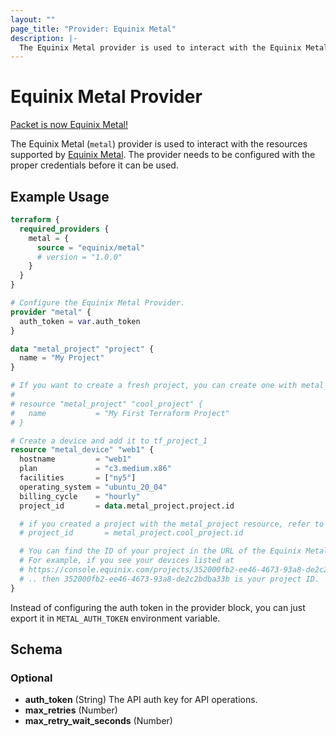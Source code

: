 ```yaml
---
layout: ""
page_title: "Provider: Equinix Metal"
description: |-
  The Equinix Metal provider is used to interact with the Equinix Metal Host API.
---
```


# Equinix Metal Provider

[Packet is now Equinix Metal!](https://blog.equinix.com/blog/2020/10/06/equinix-metal-metal-and-more/)

The Equinix Metal (`metal`) provider is used to interact with the resources supported by [Equinix Metal](https://metal.equinix.com/).
The provider needs to be configured with the proper credentials before it can be used.

## Example Usage

```terraform
terraform {
  required_providers {
    metal = {
      source = "equinix/metal"
      # version = "1.0.0"
    }
  }
}

# Configure the Equinix Metal Provider.
provider "metal" {
  auth_token = var.auth_token
}

data "metal_project" "project" {
  name = "My Project"
}

# If you want to create a fresh project, you can create one with metal_project
#
# resource "metal_project" "cool_project" {
#   name           = "My First Terraform Project"
# }

# Create a device and add it to tf_project_1
resource "metal_device" "web1" {
  hostname         = "web1"
  plan             = "c3.medium.x86"
  facilities       = ["ny5"]
  operating_system = "ubuntu_20_04"
  billing_cycle    = "hourly"
  project_id       = data.metal_project.project.id

  # if you created a project with the metal_project resource, refer to its ID
  # project_id       = metal_project.cool_project.id

  # You can find the ID of your project in the URL of the Equinix Metal console.
  # For example, if you see your devices listed at
  # https://console.equinix.com/projects/352000fb2-ee46-4673-93a8-de2c2bdba33b
  # .. then 352000fb2-ee46-4673-93a8-de2c2bdba33b is your project ID.
}
```

Instead of configuring the auth token in the provider block, you can just export it in `METAL_AUTH_TOKEN` environment variable.

## Schema

### Optional

- **auth_token** (String) The API auth key for API operations.
- **max_retries** (Number)
- **max_retry_wait_seconds** (Number)
